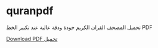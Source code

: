 # quranpdf
تحميل المصحف القران الكريم جودة ودقة عالية عند تكبير الخط PDF 


[Download PDF تحميل](https://www.mediafire.com/file/s1hc36awnb1zmtc/%25D8%25AA%25D8%25AD%25D9%2585%25D9%258A%25D9%2584_%25D8%25A7%25D9%2584%25D9%2585%25D8%25B5%25D8%25AD%25D9%2581_%25D8%25A7%25D9%2584%25D9%2582%25D8%25B1%25D8%25A7%25D9%2586_%25D8%25A7%25D9%2584%25D9%2583%25D8%25B1%25D9%258A%25D9%2585_%25D8%25AC%25D9%2588%25D8%25AF%25D8%25A9_%25D9%2588%25D8%25AF%25D9%2582%25D8%25A9_%25D8%25B9%25D8%25A7%25D9%2584%25D9%258A%25D8%25A9_%25D8%25B9%25D9%2586%25D8%25AF_%25D8%25AA%25D9%2583%25D8%25A8%25D9%258A%25D8%25B1_%25D8%25A7%25D9%2584%25D8%25AE%25D8%25B7.pdf/file)


